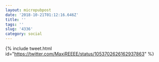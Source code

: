 ```yaml
---
layout: micropubpost
date: '2018-10-21T01:12:16.646Z'
title: ''
tags: ''
slug: '4336'
category: social
---
```

{% include tweet.html id="https://twitter.com/MaxiREEEE/status/1053702626162937863" %}
